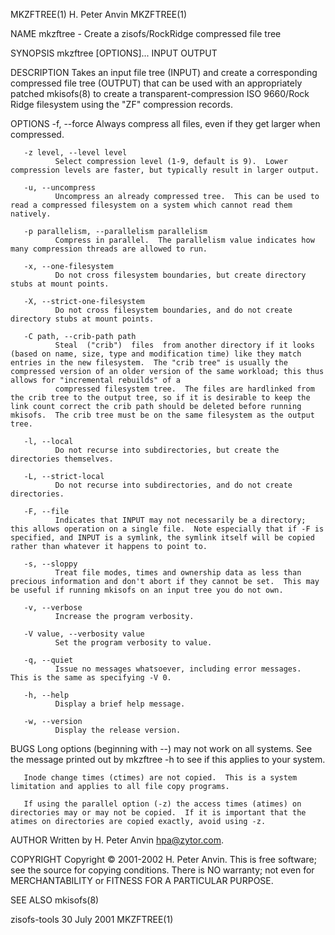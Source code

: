 MKZFTREE(1)                                                                                                                                          H. Peter Anvin                                                                                                                                         MKZFTREE(1)

NAME
       mkzftree - Create a zisofs/RockRidge compressed file tree

SYNOPSIS
       mkzftree [OPTIONS]... INPUT OUTPUT

DESCRIPTION
       Takes an input file tree (INPUT) and create a corresponding compressed file tree (OUTPUT) that can be used with an appropriately patched mkisofs(8) to create a transparent-compression ISO 9660/Rock Ridge filesystem using the "ZF" compression records.

OPTIONS
       -f, --force
              Always compress all files, even if they get larger when compressed.

       -z level, --level level
              Select compression level (1-9, default is 9).  Lower compression levels are faster, but typically result in larger output.

       -u, --uncompress
              Uncompress an already compressed tree.  This can be used to read a compressed filesystem on a system which cannot read them natively.

       -p parallelism, --parallelism parallelism
              Compress in parallel.  The parallelism value indicates how many compression threads are allowed to run.

       -x, --one-filesystem
              Do not cross filesystem boundaries, but create directory stubs at mount points.

       -X, --strict-one-filesystem
              Do not cross filesystem boundaries, and do not create directory stubs at mount points.

       -C path, --crib-path path
              Steal  ("crib")  files  from another directory if it looks (based on name, size, type and modification time) like they match entries in the new filesystem.  The "crib tree" is usually the compressed version of an older version of the same workload; this thus allows for "incremental rebuilds" of a
              compressed filesystem tree.  The files are hardlinked from the crib tree to the output tree, so if it is desirable to keep the link count correct the crib path should be deleted before running mkisofs.  The crib tree must be on the same filesystem as the output tree.

       -l, --local
              Do not recurse into subdirectories, but create the directories themselves.

       -L, --strict-local
              Do not recurse into subdirectories, and do not create directories.

       -F, --file
              Indicates that INPUT may not necessarily be a directory; this allows operation on a single file.  Note especially that if -F is specified, and INPUT is a symlink, the symlink itself will be copied rather than whatever it happens to point to.

       -s, --sloppy
              Treat file modes, times and ownership data as less than precious information and don't abort if they cannot be set.  This may be useful if running mkisofs on an input tree you do not own.

       -v, --verbose
              Increase the program verbosity.

       -V value, --verbosity value
              Set the program verbosity to value.

       -q, --quiet
              Issue no messages whatsoever, including error messages.  This is the same as specifying -V 0.

       -h, --help
              Display a brief help message.

       -w, --version
              Display the release version.

BUGS
       Long options (beginning with --) may not work on all systems.  See the message printed out by mkzftree -h to see if this applies to your system.

       Inode change times (ctimes) are not copied.  This is a system limitation and applies to all file copy programs.

       If using the parallel option (-z) the access times (atimes) on directories may or may not be copied.  If it is important that the atimes on directories are copied exactly, avoid using -z.

AUTHOR
       Written by H. Peter Anvin <hpa@zytor.com>.

COPYRIGHT
       Copyright © 2001-2002 H. Peter Anvin.
       This is free software; see the source for copying conditions.  There is NO warranty; not even for MERCHANTABILITY or FITNESS FOR A PARTICULAR PURPOSE.

SEE ALSO
       mkisofs(8)

zisofs-tools                                                                                                                                          30 July 2001                                                                                                                                          MKZFTREE(1)
